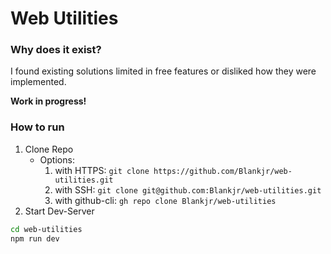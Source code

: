# Web Utilities
### Why does it exist?
I found existing solutions limited in free features or disliked how they were implemented.  

**Work in progress!**
### How to run
1. Clone Repo
    - Options:
      1. with HTTPS: `git clone https://github.com/Blankjr/web-utilities.git`
      2. with SSH: `git clone git@github.com:Blankjr/web-utilities.git`
      3. with github-cli: `gh repo clone Blankjr/web-utilities`
2. Start Dev-Server 
```sh
cd web-utilities
npm run dev
```


